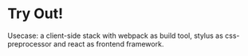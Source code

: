 # Try Out!

Usecase: a client-side stack with webpack as build tool, stylus as css-preprocessor 
and react as frontend framework.